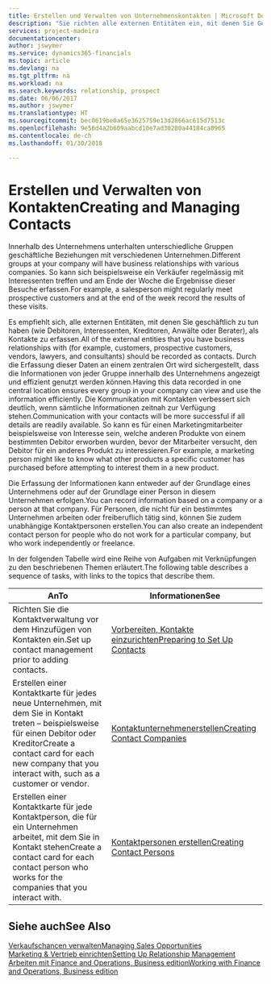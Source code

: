 ```yaml
---
title: Erstellen und Verwalten von Unternehmenskontakten | Microsoft Docs
description: "Sie richten alle externen Entitäten ein, mit denen Sie Geschäftsbeziehungen haben (wie Debitoren, Interessenten, Kreditoren und Berater)."
services: project-madeira
documentationcenter: 
author: jswymer
ms.service: dynamics365-financials
ms.topic: article
ms.devlang: na
ms.tgt_pltfrm: na
ms.workload: na
ms.search.keywords: relationship, prospect
ms.date: 06/06/2017
ms.author: jswymer
ms.translationtype: HT
ms.sourcegitcommit: bec0619be0a65e3625759e13d2866ac615d7513c
ms.openlocfilehash: 9e56d4a2b609aabcd10e7ad30280a44184ca0965
ms.contentlocale: de-ch
ms.lasthandoff: 01/30/2018

---
```

# <a name="creating-and-managing-contacts"></a><span data-ttu-id="42256-103">Erstellen und Verwalten von Kontakten</span><span class="sxs-lookup"><span data-stu-id="42256-103">Creating and Managing Contacts</span></span>
<span data-ttu-id="42256-104">Innerhalb des Unternehmens unterhalten unterschiedliche Gruppen geschäftliche Beziehungen mit verschiedenen Unternehmen.</span><span class="sxs-lookup"><span data-stu-id="42256-104">Different groups at your company will have business relationships with various companies.</span></span> <span data-ttu-id="42256-105">So kann sich beispielsweise ein Verkäufer regelmässig mit Interessenten treffen und am Ende der Woche die Ergebnisse dieser Besuche erfassen.</span><span class="sxs-lookup"><span data-stu-id="42256-105">For example, a salesperson might regularly meet prospective customers and at the end of the week record the results of these visits.</span></span>

<span data-ttu-id="42256-106">Es empfiehlt sich, alle externen Entitäten, mit denen Sie geschäftlich zu tun haben (wie Debitoren, Interessenten, Kreditoren, Anwälte oder Berater), als Kontakte zu erfassen.</span><span class="sxs-lookup"><span data-stu-id="42256-106">All of the external entities that you have business relationships with (for example, customers, prospective customers, vendors, lawyers, and consultants) should be recorded as contacts.</span></span> <span data-ttu-id="42256-107">Durch die Erfassung dieser Daten an einem zentralen Ort wird sichergestellt, dass die Informationen von jeder Gruppe innerhalb des Unternehmens angezeigt und effizient genutzt werden können.</span><span class="sxs-lookup"><span data-stu-id="42256-107">Having this data recorded in one central location ensures every group in your company can view and use the information efficiently.</span></span> <span data-ttu-id="42256-108">Die Kommunikation mit Kontakten verbessert sich deutlich, wenn sämtliche Informationen zeitnah zur Verfügung stehen.</span><span class="sxs-lookup"><span data-stu-id="42256-108">Communication with your contacts will be more successful if all details are readily available.</span></span> <span data-ttu-id="42256-109">So kann es für einen Marketingmitarbeiter beispielsweise von Interesse sein, welche anderen Produkte von einem bestimmten Debitor erworben wurden, bevor der Mitarbeiter versucht, den Debitor für ein anderes Produkt zu interessieren.</span><span class="sxs-lookup"><span data-stu-id="42256-109">For example, a marketing person might like to know what other products a specific customer has purchased before attempting to interest them in a new product.</span></span>

<span data-ttu-id="42256-110">Die Erfassung der Informationen kann entweder auf der Grundlage eines Unternehmens oder auf der Grundlage einer Person in diesem Unternehmen erfolgen.</span><span class="sxs-lookup"><span data-stu-id="42256-110">You can record information based on a company or a person at that company.</span></span> <span data-ttu-id="42256-111">Für Personen, die nicht für ein bestimmtes Unternehmen arbeiten oder freiberuflich tätig sind, können Sie zudem unabhängige Kontaktpersonen erstellen.</span><span class="sxs-lookup"><span data-stu-id="42256-111">You can also create an independent contact person for people who do not work for a particular company, but who work independently or freelance.</span></span>

<span data-ttu-id="42256-112">In der folgenden Tabelle wird eine Reihe von Aufgaben mit Verknüpfungen zu den beschriebenen Themen erläutert.</span><span class="sxs-lookup"><span data-stu-id="42256-112">The following table describes a sequence of tasks, with links to the topics that describe them.</span></span>

| <span data-ttu-id="42256-113">An</span><span class="sxs-lookup"><span data-stu-id="42256-113">To</span></span> | <span data-ttu-id="42256-114">Informationen</span><span class="sxs-lookup"><span data-stu-id="42256-114">See</span></span> |
| --- | --- |
| <span data-ttu-id="42256-115">Richten Sie die Kontaktverwaltung vor dem Hinzufügen von Kontakten ein.</span><span class="sxs-lookup"><span data-stu-id="42256-115">Set up contact management prior to adding contacts.</span></span> |[<span data-ttu-id="42256-116">Vorbereiten, Kontakte einzurichten</span><span class="sxs-lookup"><span data-stu-id="42256-116">Preparing to Set Up Contacts</span></span>](marketing-setup-contacts.md) |
| <span data-ttu-id="42256-117">Erstellen einer Kontaktkarte für jedes neue Unternehmen, mit dem Sie in Kontakt treten – beispielsweise für einen Debitor oder Kreditor</span><span class="sxs-lookup"><span data-stu-id="42256-117">Create a contact card for each new company that you interact with, such as a customer or vendor.</span></span> |[<span data-ttu-id="42256-118">Kontaktunternehmenerstellen</span><span class="sxs-lookup"><span data-stu-id="42256-118">Creating Contact Companies</span></span>](marketing-create-contact-companies.md) |
| <span data-ttu-id="42256-119">Erstellen einer Kontaktkarte für jede Kontaktperson, die für ein Unternehmen arbeitet, mit dem Sie in Kontakt stehen</span><span class="sxs-lookup"><span data-stu-id="42256-119">Create a contact card for each contact person who works for the companies that you interact with.</span></span> |[<span data-ttu-id="42256-120">Kontaktpersonen erstellen</span><span class="sxs-lookup"><span data-stu-id="42256-120">Creating Contact Persons</span></span>](marketing-create-contact-persons.md) |

## <a name="see-also"></a><span data-ttu-id="42256-121">Siehe auch</span><span class="sxs-lookup"><span data-stu-id="42256-121">See Also</span></span>
[<span data-ttu-id="42256-122">Verkaufschancen verwalten</span><span class="sxs-lookup"><span data-stu-id="42256-122">Managing Sales Opportunities</span></span>](marketing-manage-sales-opportunities.md)  
[<span data-ttu-id="42256-123">Marketing & Vertrieb einrichten</span><span class="sxs-lookup"><span data-stu-id="42256-123">Setting Up Relationship Management</span></span>](marketing-setup-marketing.md)  
[<span data-ttu-id="42256-124">Arbeiten mit Finance and Operations, Business edition</span><span class="sxs-lookup"><span data-stu-id="42256-124">Working with Finance and Operations, Business edition</span></span>](ui-work-product.md)  

